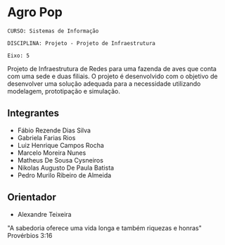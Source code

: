 # Agro Pop

`CURSO: Sistemas de Informação`

`DISCIPLINA: Projeto - Projeto de Infraestrutura`

`Eixo: 5`

Projeto de Infraestrutura de Redes para uma fazenda de aves que conta com uma sede e duas filiais. 
O projeto é desenvolvido com o objetivo de desenvolver uma solução adequada para a necessidade utilizando modelagem, prototipação e simulação.

## Integrantes

* Fábio Rezende Dias Silva
* Gabriela Farias Rios
* Luiz Henrique Campos Rocha
* Marcelo Moreira Nunes
* Matheus De Sousa Cysneiros
* Nikolas Augusto De Paula Batista
* Pedro Murilo Ribeiro de Almeida

## Orientador

* Alexandre Teixeira





"A sabedoria oferece uma vida longa e também riquezas e honras"
Provérbios 3:16


